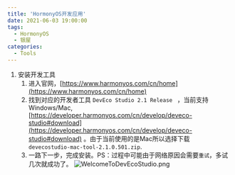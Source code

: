 ```yaml
---
title: 'HormonyOS开发应用'
date: 2021-06-03 19:00:00
tags:
  - HormonyOS
  - 银屋
categories:
  - Tools
---
```


1. 安装开发工具
   1. 进入官网，[https://www.harmonyos.com/cn/home](https://www.harmonyos.com/cn/home)
   2. 找到对应的开发者工具 `DevEco Studio 2.1 Release
` ，当前支持Windows/Mac, [https://developer.harmonyos.com/cn/develop/deveco-studio#download](https://developer.harmonyos.com/cn/develop/deveco-studio#download) 。由于当前使用的是Mac所以选择下载 `devecostudio-mac-tool-2.1.0.501.zip`.
   3. 一路下一步，完成安装。PS：过程中可能由于网络原因会需要`重试`，多试几次就成功了。 
   ![WelcomeToDevEcoStudio.png](/img/hormonyOS/WelcomeToDevEcoStudio.png) 

